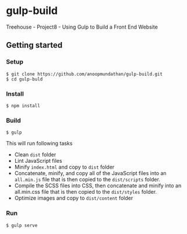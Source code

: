 # gulp-build
Treehouse - Project8 - Using Gulp to Build a Front End Website

## Getting started

### Setup
```
$ git clone https://github.com/anoopmundathan/gulp-build.git
$ cd gulp-buld
```
### Install
```
$ npm install
```
### Build
```
$ gulp 
```
 This will run following tasks
 * Clean ```dist``` folder
 * Lint JavaScript files
 * Minify ```index.html``` and copy to ```dist``` folder
 * Concatenate, minify, and copy all of the JavaScript files into an ```all.min.js``` file that is then copied to the ```dist/scripts``` folder.
 * Compile the SCSS files into CSS, then concatenate and minify into an all.min.css file that is then copied to the ```dist/styles``` folder.
 * Optimize images and copy to ```dist/content``` folder
 
### Run
```
$ gulp serve
```

